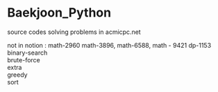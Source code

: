 # Baekjoon_Python
source codes solving problems in acmicpc.net

not in notion : math-2960 math-3896, math-6588, math - 9421 dp-1153  
binary-search  
brute-force  
extra  
greedy  
sort  
